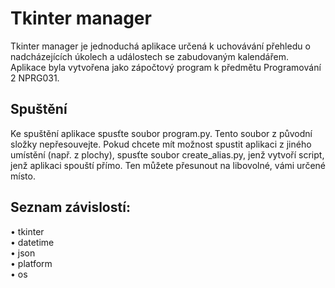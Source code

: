 # Tkinter manager

Tkinter manager je jednoduchá aplikace určená k uchovávání přehledu o nadcházejících úkolech a
událostech se zabudovaným kalendářem. Aplikace byla vytvořena jako zápočtový program k předmětu Programování 2 NPRG031.

## Spuštění
Ke spuštění aplikace spusťte soubor program.py. Tento soubor z původní složky nepřesouvejte. Pokud
chcete mít možnost spustit aplikaci z jiného umístění (např. z plochy), spusťte soubor create_alias.py,
jenž vytvoří script, jenž aplikaci spouští přímo. Ten můžete přesunout na libovolné, vámi určené
místo.

## Seznam závislostí:
• tkinter \
• datetime \
• json \
• platform \
• os